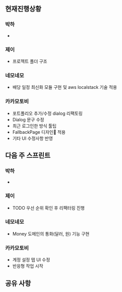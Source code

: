 ## 현재진행상황
### 박하
- 
### 제이
- 프로젝트 폴더 구조 

### 네모네모
- 배당 일정 최신화 모듈 구현 및 aws localstack 기술 적용

### 카카모토비
- 포트폴리오 추가/수정 dialog 리팩토링
- Dialog 문구 수정
- 최근 로그인한 방식 툴팁
- FallbackPage 디자인 적용
- 기타 UI 수정사항 반영

## 다음 주 스프린트
### 박하
- 
### 제이
- TODO 우선 순위 확인 후 리팩터링 진행
### 네모네모
- Money 도메인의 통화(달러, 원) 기능 구현

### 카카모토비
- 계정 설정 탭 UI 수정
- 반응형 작업 시작
## 공유 사항